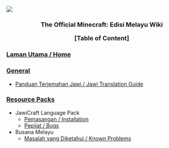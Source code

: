 ![](https://i.imgur.com/Wo8lhJl.png)
<h3 align="center"> The Official Minecraft: Edisi Melayu Wiki

**[Table of Content]**
### [Laman Utama / Home](https://github.com/Minecraft-EdisiMelayu/MCEM-Wiki/wiki)
### [General](https://github.com/Minecraft-EdisiMelayu/MCEM-Wiki/wiki#general)
- [Panduan Terjemahan Jawi / Jawi Translation Guide](https://github.com/Minecraft-EdisiMelayu/MCEM-Wiki/wiki/Minecraft-Jawi-Translation-Guide-%7C-Panduan-Terjemahan-Jawi-untuk-Minecraft)
### [Resource Packs](https://github.com/Minecraft-EdisiMelayu/MCEM-Wiki/wiki#resource-packs)
- JawiCraft Language Pack
  - [Pemasangan / Installation](https://github.com/Minecraft-EdisiMelayu/MCEM-Wiki/wiki/JawiCraft-Language-Pack-%7C-Pek-Bahasa-JawiCraft#pemasangan--installation)
  - [Pepijat / Bugs](https://github.com/Minecraft-EdisiMelayu/MCEM-Wiki/wiki/JawiCraft-Language-Pack-%7C-Pek-Bahasa-JawiCraft#pepijat--bugs)
- Busana Melayu
  - [Masalah yang Diketahui / Known Problems](https://github.com/Minecraft-EdisiMelayu/MCEM-Wiki/wiki/Busana-Melayu#masalah-yang-diketahui--known-problems)
